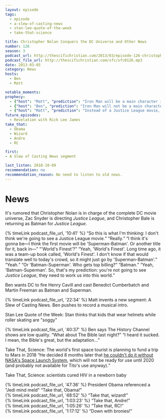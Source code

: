 ```yaml
---
layout: episode
tags:
  - episode
  - a-slew-of-casting-news
  - stan-lee-quote-of-the-week
  - take-that-science

title: Christopher Nolan Conquers the DC Universe and Other News
number: 126
season: 3
podcast_url: http://thescifichristian.com/2013/03/episode-126-christopher-nolan-conquers-the-dc-universe-and-other-news/
podcast_file_url: http://thescifichristian.com/sfc/sfc0126.mp3
date: 2013-03-05
category: News
hosts:
  - Ben
  - Matt

notable_moments:
prophecy: 
  - {"host": "Matt", "prediction": "Iron Man will be a main character in <i class='work-title'>Guardians of the Galaxy</i>", "veracity": false, "comments": ""}
  - {"host": "Ben", "prediction": "Iron Man will not be a main character in <i class='work-title'>Guardians of the Galaxy</i>", "veracity": true, "comments": ""}
  - {"host": "Matt", "prediction": "Instead of a Justice League movie, DC will do a Batman-Superman movie next.", "veracity": true, "comments": ""}
future_episodes:
  - Revelation with Rick Lee James
take_that:
  - Obama
  - Wizard
  - Andre
  - RC

first:
- A Slew of Casting News segment

last_listen: 2018-10-09
recommendation: no
recommendation_reason: No need to listen to old news.
---
```


# News
It's rumored that Christopher Nolan is in charge of the complete DC movie universe, Zac Snyder is directing <i class="work-title">Justice League</i>, and Christopher Bale is returning as Batman for <i class="work-title">Justice League</i>. 

<div class="quote">
  {% timeLink podcast_file_url, '10:41' %}
  <q class="matt">So this is what I'm thinking: I don't think we're going to see a Justice League movie.</q>
  <q class="ben">Really.</q>
  <q class="matt">I think it's gonna be—I think the first movie will be 'Superman-Batman'. Or another title for it, back in—</q>
  <q class="ben">'World's Finest'?</q>
  <q class="matt">Yeah, 'World's Finest'. Long time ago, it was a team-up book called, 'World's Finest'. I don't know if that would translate well to today's crowd, so it might just go by 'Superman-Batman'.</q>
  <q class="ben">Yeah.</q>
  <q class="matt">Or 'Batman-Superman'. Who gets top billing?</q>
  <q class="ben">Batman.</q>
  <q class="matt">Yeah, 'Batman-Superman'. So, that's my prediction: you're not going to see <i class="work-title">Justice League</i>, they need to work us into this world.</q>
</div>

Ben wants DC to fire Henry Cavill and cast Benedict Cumberbatch and Martin Freeman as Batman and Superman.

{% timeLink podcast_file_url, '22:34' %} Matt invents a new segment: A Slew of Casting News. Ben pushes to record a musical intro.

Stan Lee Quote of the Week: Stan thinks that kids that wear helmets while roller skating are "soggy"

<div class="quote">
  {% timeLink podcast_file_url, '40:37' %}
  <span class="quote-context is-size-6">Ben says The History Channel shows are low quality.</span>
  <q class="matt">What about The Bible last night?</q>
  <q class="ben">I heard it sucked. I mean, the Bible's great, but the adaptation...</q>
</div>

Take That, Science: The world's first space tourist is planning to fund a trip to Mars in 2018 <q class="archivist inline">He decided 8 months later that <a href="https://www.newscientist.com/article/dn24633-ambitious-mars-joy-ride-cannot-succeed-without-nasa/">he couldn't do it without NASA's Space Launch System</a>, which will not be ready for use until 2020 (and probably not available for Tito's use anyway).</q>

Take That, Science: scientists cured HIV in a newborn baby

<div class="quote">
  {% timeLink podcast_file_url, '47:36' %}
  <span class="quote-context is-size-6">President Obama referenced a "Jedi mind meld"</span>
  <q class="ben">Take that, Obama!</q>
</div>

<div class="quote">
  {% timeLink podcast_file_url, '48:52' %}
  <q class="ben">Take that, wizard!</q>
</div>

<div class="quote">
  {% timeLink podcast_file_url, '1:03:23' %}
  <q class="ben">Take that, Andre!</q>
</div>

<div class="quote">
  {% timeLink podcast_file_url, '1:05:26' %}
  <q class="ben">Take that, RC!</q>
</div>

<div class="quote">
  {% timeLink podcast_file_url, '1:17:12' %}
  <q class="ben">Down with bronies!</q>
</div>